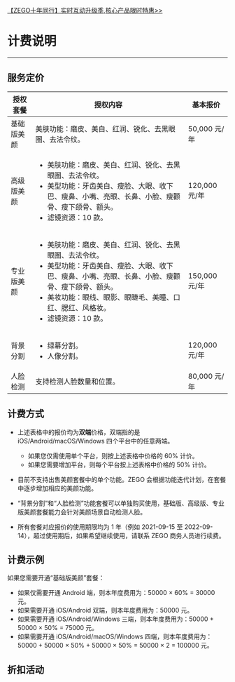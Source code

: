 <Note title="说明">

[【ZEGO十年同行】实时互动升级季,核心产品限时特惠>>](https://www.zego.im/activity/2400001)
</Note>





































# 计费说明

- - -

## 服务定价

| 授权套餐 | 授权内容 | 基本报价 |
| --- | --- | --- |
| 基础版美颜 | 美肤功能：磨皮、美白、红润、锐化、去黑眼圈、去法令纹。 | 50,000 元/年 |
| 高级版美颜 | <ul><li>美肤功能：磨皮、美白、红润、锐化、去黑眼圈、去法令纹。</li><li>美型功能：牙齿美白、瘦脸、大眼、收下巴、瘦鼻、小嘴、亮眼、长鼻、小脸、瘦颧骨、瘦下颌骨、额头。</li><li>滤镜资源：10 款。</li></ul> | 120,000 元/年 |
| 专业版美颜 | <ul><li>美肤功能：磨皮、美白、红润、锐化、去黑眼圈、去法令纹。</li><li>美型功能：牙齿美白、瘦脸、大眼、收下巴、瘦鼻、小嘴、亮眼、长鼻、小脸、瘦颧骨、瘦下颌骨、额头。</li><li>美妆功能：眼线、眼影、眼睫毛、美瞳、口红、腮红、风格妆。</li><li>滤镜资源：10 款。</li></ul> | 150,000 元/年 |
| 背景分割 | <ul><li>绿幕分割。</li><li>人像分割。</li></ul> | 120,000 元/年 |
| 人脸检测 | 支持检测人脸数量和位置。 | 80,000 元/年 |

## 计费方式

- 上述表格中的报价均为**双端**价格，双端指的是 iOS/Android/macOS/Windows 四个平台中的任意两端。

    - 如果您仅需使用单个平台，则按上述表格中价格的 60% 计价。
    - 如果您需要增加平台，则每个平台按上述表格中价格的 50% 计价。

- 目前不支持出售美颜套餐中的单个功能。ZEGO 会根据功能迭代计划，在套餐中逐步增加相应的美颜功能。

- “背景分割”和“人脸检测”功能套餐可以单独购买使用，基础版、高级版、专业版美颜套餐能力会针对美颜场景自动检测人脸。

- 所有套餐对应报价的使用期限均为 1 年（例如 2021-09-15 至 2022-09-14），超过使用期后，如果希望继续使用，请联系 ZEGO 商务人员进行续费。

## 计费示例

如果您需要开通“基础版美颜”套餐：
- 如果仅需要开通 Android 端，则本年度费用为：50000 × 60% = 30000 元。
- 如果需要开通 iOS/Android 双端，则本年度费用为：50000 元。
- 如果需要开通 iOS/Android/Windows 三端，则本年度费用为：50000 + 50000 × 50% = 75000 元。
- 如果需要开通 iOS/Android/macOS/Windows 四端，则本年度费用为：50000 + 50000 × 50% + 50000 × 50% = 50000 × 2 = 100000 元。

## 折扣活动

<Content />